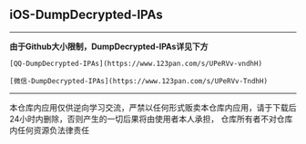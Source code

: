 ## iOS-DumpDecrypted-IPAs

---

**由于Github大小限制，DumpDecrypted-IPAs详见下方**

`[QQ-DumpDecrypted-IPAs](https://www.123pan.com/s/UPeRVv-vndhH)`

`[微信-DumpDecrypted-IPAs](https://www.123pan.com/s/UPeRVv-TndhH)`

---

本仓库内应用仅供逆向学习交流，严禁以任何形式贩卖本仓库内应用，请于下载后24小时内删除，否则产生的一切后果将由使用者本人承担， 仓库所有者不对仓库内任何资源负法律责任
